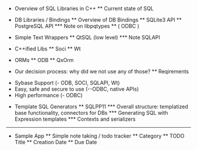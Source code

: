 * Overview of SQL Libraries in C++
** Current state of SQL

* DB Libraries / Bindings
** Overview of DB Bindings
** SQLite3 API
** PostgreSQL API
*** Note on libpqtypes
** ( ODBC )

* Simple Text Wrappers
** QtSQL (low level)
*** Note SQLAPI

* C++ified Libs
** Soci
** Wt

* ORMs
** ODB
** QxOrm

* Our decision process: why did we not use any of those?
** Reqirements
 - Sybase Support (- ODB, SOCI, SQLAPI, Wt)
 - Easy, safe and secure to use (--ODBC, native APIs)
 - High performance (- ODBC)

* Template SQL Generators
** SQLPP11
*** Overall structure: templatized base functionality, connectors for DBs
*** Generating SQL with Expression templates
*** Contexts and serializers
*** 

* Sample App
** Simple note taking / todo tracker
** Category
** TODO Title
** Creation Date
** Due Date

